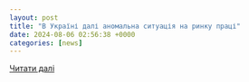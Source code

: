 ```yaml
---
layout: post
title: "В Україні далі аномальна ситуація на ринку праці"
date: 2024-08-06 02:56:38 +0000
categories: [news]
---
```


[Читати далі](https://businessua.com/robota/98583v-ukraini-dali-anomalna-situaciya-na-rinku-praci.html)
